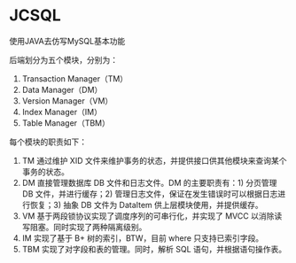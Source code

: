 # JCSQL
使用JAVA去仿写MySQL基本功能

后端划分为五个模块，分别为：

1. Transaction Manager（TM）
2. Data Manager（DM）
3. Version Manager（VM）
4. Index Manager（IM）
5. Table Manager（TBM）

每个模块的职责如下：

1. TM 通过维护 XID 文件来维护事务的状态，并提供接口供其他模块来查询某个事务的状态。
2. DM 直接管理数据库 DB 文件和日志文件。DM 的主要职责有：1) 分页管理 DB 文件，并进行缓存；2) 管理日志文件，保证在发生错误时可以根据日志进行恢复；3) 抽象 DB 文件为 DataItem 供上层模块使用，并提供缓存。
3. VM 基于两段锁协议实现了调度序列的可串行化，并实现了 MVCC 以消除读写阻塞。同时实现了两种隔离级别。
4. IM 实现了基于 B+ 树的索引，BTW，目前 where 只支持已索引字段。
5. TBM 实现了对字段和表的管理。同时，解析 SQL 语句，并根据语句操作表。
